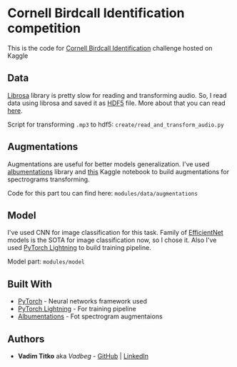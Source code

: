 # Cornell Birdcall Identification competition

This is the code for [Cornell Birdcall Identification](https://www.kaggle.com/c/birdsong-recognition/overview) challenge hosted on Kaggle

## Data

[Librosa](https://github.com/librosa/librosa) library is pretty slow for reading and transforming audio. 
So, I read data using librosa and saved it as [HDF5](https://www.h5py.org) file. 
More about that you can read [here](https://www.kaggle.com/c/birdsong-recognition/discussion/181456).

Script for transforming `.mp3` to hdf5: `create/read_and_transform_audio.py`

## Augmentations 

Augmentations are useful for better models generalization. 
I've used [albumentations](https://github.com/albumentations-team/albumentations) 
library and [this](https://www.kaggle.com/tanulsingh077/audio-albumentations-transform-your-audio) Kaggle notebook to build augmentations for spectrograms transforming.

Code for this part tou can find here: `modules/data/augmentations`

## Model

I've used CNN for image classification for this task. 
Family of [EfficientNet](https://github.com/lukemelas/EfficientNet-PyTorch) models is the SOTA for image classification now, so I chose it. 
Also I've used [PyTorch Lightning](https://github.com/PyTorchLightning/pytorch-lightning) to build training pipeline.

Model part: `modules/model`

## Built With

* [PyTorch](https://docs.djangoproject.com/en/2.2/) - Neural networks framework used
* [PyTorch Lightning](https://docs.djangoproject.com/en/2.2/) - For training pipeline
* [Albumentations](https://github.com/albumentations-team/albumentations) - Fot spectrogram augmentaions

## Authors

* **Vadim Titko** aka *Vadbeg* - [GitHub](https://github.com/Vadbeg/PythonHomework/commits?author=Vadbeg) 
| [LinkedIn](https://www.linkedin.com/in/vadim-titko-89ab16149/)